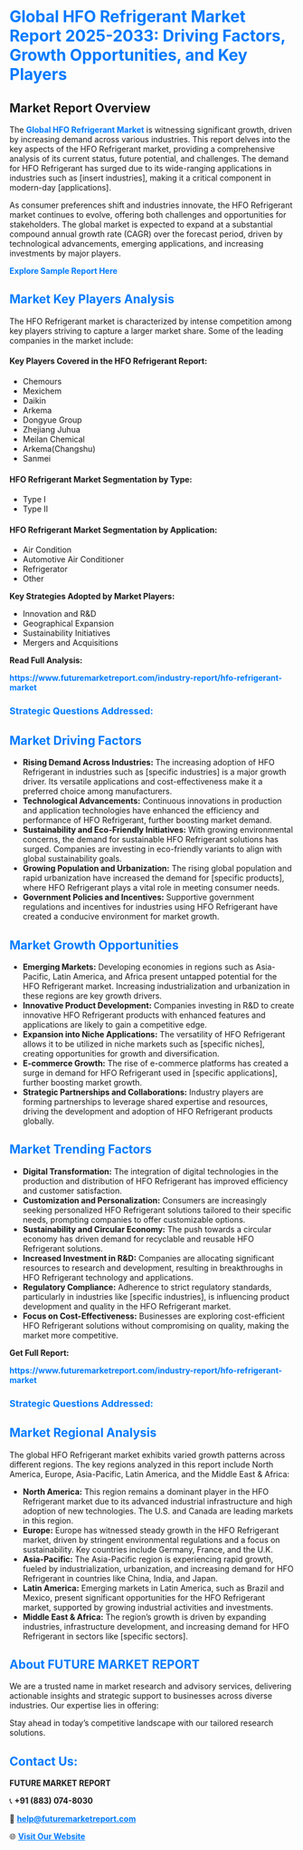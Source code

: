 <h1 style="color: #007BFF;">Global HFO Refrigerant Market Report 2025-2033: Driving Factors, Growth Opportunities, and Key Players</h1>

<section id="overview">
<h2>Market Report Overview</h2>
<p>The <a href="https://www.futuremarketreport.com/industry-report/hfo-refrigerant-market" style="color: #007BFF; text-decoration: none;"><strong>Global HFO Refrigerant Market</strong></a> is witnessing significant growth, driven by increasing demand across various industries. This report delves into the key aspects of the HFO Refrigerant market, providing a comprehensive analysis of its current status, future potential, and challenges. The demand for HFO Refrigerant has surged due to its wide-ranging applications in industries such as [insert industries], making it a critical component in modern-day [applications].</p>
<p>As consumer preferences shift and industries innovate, the HFO Refrigerant market continues to evolve, offering both challenges and opportunities for stakeholders. The global market is expected to expand at a substantial compound annual growth rate (CAGR) over the forecast period, driven by technological advancements, emerging applications, and increasing investments by major players.</p>
</section>

<section id="overview">
<p><a href="https://www.futuremarketreport.com/request-sample/reportId=85744" style="color: #007BFF; text-decoration: none;"><strong>Explore Sample Report Here</strong></a></p>
</section>

<section id="key-players">
<h2 style="color: #007BFF;">Market Key Players Analysis</h2>
<p>The HFO Refrigerant market is characterized by intense competition among key players striving to capture a larger market share. Some of the leading companies in the market include:</p>
<h4>Key Players Covered in the HFO Refrigerant Report:</h4>
<ul><li>Chemours</li><li>Mexichem</li><li>Daikin</li><li>Arkema</li><li>Dongyue Group</li><li>Zhejiang Juhua</li><li>Meilan Chemical</li><li>Arkema(Changshu)</li><li>Sanmei</li></ul>
<h4>HFO Refrigerant Market Segmentation by Type:</h4>
<ul><li>Type I</li><li>Type II</li></ul>

<h4>HFO Refrigerant Market Segmentation by Application:</h4>
<ul><li>Air Condition</li><li>Automotive Air Conditioner</li><li>Refrigerator</li><li>Other</li></ul>
<p><strong>Key Strategies Adopted by Market Players:</strong></p>
<ul>
<li>Innovation and R&D</li>
<li>Geographical Expansion</li>
<li>Sustainability Initiatives</li>
<li>Mergers and Acquisitions</li>
</ul>
</section>

<section>
<p><strong>Read Full Analysis: </strong></p><a href="https://www.futuremarketreport.com/industry-report/hfo-refrigerant-market" style="color: #007BFF; text-decoration: none;"><strong>https://www.futuremarketreport.com/industry-report/hfo-refrigerant-market</strong></a>
<h3 style="color: #007BFF;">Strategic Questions Addressed:</h3>
</section>

<section id="driving-factors">
<h2 style="color: #007BFF;">Market Driving Factors</h2>
<ul>
<li><strong>Rising Demand Across Industries:</strong> The increasing adoption of HFO Refrigerant in industries such as [specific industries] is a major growth driver. Its versatile applications and cost-effectiveness make it a preferred choice among manufacturers.</li>
<li><strong>Technological Advancements:</strong> Continuous innovations in production and application technologies have enhanced the efficiency and performance of HFO Refrigerant, further boosting market demand.</li>
<li><strong>Sustainability and Eco-Friendly Initiatives:</strong> With growing environmental concerns, the demand for sustainable HFO Refrigerant solutions has surged. Companies are investing in eco-friendly variants to align with global sustainability goals.</li>
<li><strong>Growing Population and Urbanization:</strong> The rising global population and rapid urbanization have increased the demand for [specific products], where HFO Refrigerant plays a vital role in meeting consumer needs.</li>
<li><strong>Government Policies and Incentives:</strong> Supportive government regulations and incentives for industries using HFO Refrigerant have created a conducive environment for market growth.</li>
</ul>
</section>

<section id="growth-opportunities">
<h2 style="color: #007BFF;">Market Growth Opportunities</h2>
<ul>
<li><strong>Emerging Markets:</strong> Developing economies in regions such as Asia-Pacific, Latin America, and Africa present untapped potential for the HFO Refrigerant market. Increasing industrialization and urbanization in these regions are key growth drivers.</li>
<li><strong>Innovative Product Development:</strong> Companies investing in R&D to create innovative HFO Refrigerant products with enhanced features and applications are likely to gain a competitive edge.</li>
<li><strong>Expansion into Niche Applications:</strong> The versatility of HFO Refrigerant allows it to be utilized in niche markets such as [specific niches], creating opportunities for growth and diversification.</li>
<li><strong>E-commerce Growth:</strong> The rise of e-commerce platforms has created a surge in demand for HFO Refrigerant used in [specific applications], further boosting market growth.</li>
<li><strong>Strategic Partnerships and Collaborations:</strong> Industry players are forming partnerships to leverage shared expertise and resources, driving the development and adoption of HFO Refrigerant products globally.</li>
</ul>
</section>

<section id="trending-factors">
<h2 style="color: #007BFF;">Market Trending Factors</h2>
<ul>
<li><strong>Digital Transformation:</strong> The integration of digital technologies in the production and distribution of HFO Refrigerant has improved efficiency and customer satisfaction.</li>
<li><strong>Customization and Personalization:</strong> Consumers are increasingly seeking personalized HFO Refrigerant solutions tailored to their specific needs, prompting companies to offer customizable options.</li>
<li><strong>Sustainability and Circular Economy:</strong> The push towards a circular economy has driven demand for recyclable and reusable HFO Refrigerant solutions.</li>
<li><strong>Increased Investment in R&D:</strong> Companies are allocating significant resources to research and development, resulting in breakthroughs in HFO Refrigerant technology and applications.</li>
<li><strong>Regulatory Compliance:</strong> Adherence to strict regulatory standards, particularly in industries like [specific industries], is influencing product development and quality in the HFO Refrigerant market.</li>
<li><strong>Focus on Cost-Effectiveness:</strong> Businesses are exploring cost-efficient HFO Refrigerant solutions without compromising on quality, making the market more competitive.</li>
</ul>
</section>

<section>
<p><strong>Get Full Report: </strong></p><a href="https://www.futuremarketreport.com/industry-report/hfo-refrigerant-market" style="color: #007BFF; text-decoration: none;"><strong>https://www.futuremarketreport.com/industry-report/hfo-refrigerant-market</strong></a>
<h3 style="color: #007BFF;">Strategic Questions Addressed:</h3>
</section>


<section id="regional-analysis">
<h2 style="color: #007BFF;">Market Regional Analysis</h2>
<p>The global HFO Refrigerant market exhibits varied growth patterns across different regions. The key regions analyzed in this report include North America, Europe, Asia-Pacific, Latin America, and the Middle East & Africa:</p>
<ul>
<li><strong>North America:</strong> This region remains a dominant player in the HFO Refrigerant market due to its advanced industrial infrastructure and high adoption of new technologies. The U.S. and Canada are leading markets in this region.</li>
<li><strong>Europe:</strong> Europe has witnessed steady growth in the HFO Refrigerant market, driven by stringent environmental regulations and a focus on sustainability. Key countries include Germany, France, and the U.K.</li>
<li><strong>Asia-Pacific:</strong> The Asia-Pacific region is experiencing rapid growth, fueled by industrialization, urbanization, and increasing demand for HFO Refrigerant in countries like China, India, and Japan.</li>
<li><strong>Latin America:</strong> Emerging markets in Latin America, such as Brazil and Mexico, present significant opportunities for the HFO Refrigerant market, supported by growing industrial activities and investments.</li>
<li><strong>Middle East & Africa:</strong> The region’s growth is driven by expanding industries, infrastructure development, and increasing demand for HFO Refrigerant in sectors like [specific sectors].</li>
</ul>
</section>

<footer>
<h2 style="color: #007BFF;">About FUTURE MARKET REPORT</h2>
<p>We are a trusted name in market research and advisory services, delivering actionable insights and strategic support to businesses across diverse industries. Our expertise lies in offering:</p>

<p>Stay ahead in today’s competitive landscape with our tailored research solutions.</p>

<h2 style="color: #007BFF;">Contact Us:</h2>
<p><strong>FUTURE MARKET REPORT</strong></p>
<p>📞 <strong>+91 (883) 074-8030</strong></p>
<p>📧 <strong><a href="mailto:help@futuremarketreport.com" style="color: #007BFF;">help@futuremarketreport.com</a></strong></p>
<p>🌐 <strong><a href="https://www.futuremarketreport.com/" style="color: #007BFF;">Visit Our Website</a></strong></p>
</footer>